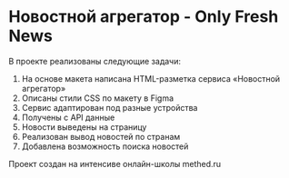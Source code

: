 # Новостной агрегатор - Only Fresh News

В проекте реализованы следующие задачи:
1) На основе макета написана HTML-разметка сервиса «Новостной агрегатор»
2) Описаны стили CSS по макету в Figma
3) Сервис адаптирован под разные устройства
4) Получены с API данные
5) Новости выведены на страницу
6) Реализован вывод новостей по странам
7) Добавлена возможность поиска новостей

Проект создан на интенсиве онлайн-школы methed.ru
